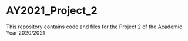 # AY2021_Project_2

This repository contains code and files for the Project 2 of the Academic Year 2020/2021
